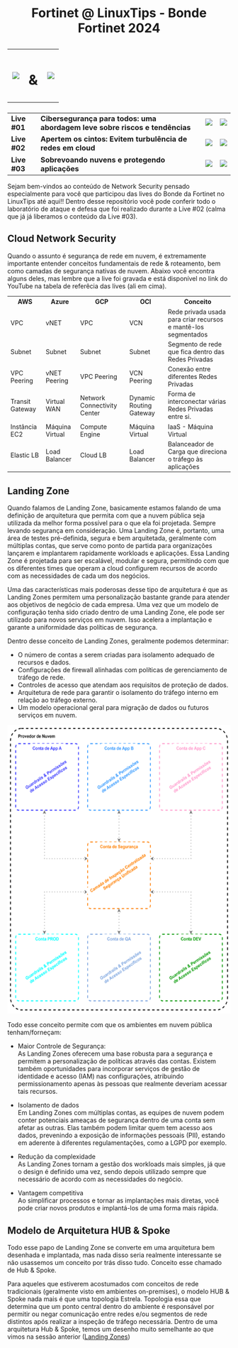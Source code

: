 <h1 style="text-align:center">Fortinet @ LinuxTips - Bonde Fortinet 2024</h1>

<h2>
    <table>
        <tr>
            <th><img width="300px" src="https://icons.fortinet.com/icons/Logos/Fortinet-logo-rgb-white.svg"></img>
            </th>
            <th><h2>&</h2></th>
            <th><img width="250px" src="https://lwfiles.mycourse.app/633c72fac8c963ec854a3950-public/4bd40f95b2194780fb1fcc79b4aea790.png"></img>
            </th>
        </tr>
    </table>
</h2>

<h3>
    <table>
        <tr>
            <td>Live #01</td>
            <td>Cibersegurança para todos: uma abordagem leve sobre riscos e tendências</td>
            <td><a href="https://www.youtube.com/watch?v=RrWhapTzxw0"><img width="40px" src="https://cdn-icons-png.flaticon.com/512/1384/1384060.png"></img></a></td>
            <td><a><img width="100px" src="https://st.depositphotos.com/1031343/4758/v/450/depositphotos_47582053-stock-illustration-coming-soon-stamp.jpg"></img></a></td>
        </tr>
        <tr>
            <td>Live #02</td>
            <td>Apertem os cintos: Evitem turbulência de redes em cloud</td>
            <td><img width="40px" src="https://cdn-icons-png.flaticon.com/512/1384/1384060.png"></img></td>
            <td><a><img width="100px" src="https://st.depositphotos.com/1031343/4758/v/450/depositphotos_47582053-stock-illustration-coming-soon-stamp.jpg"></img></a></td>
        </tr>
        <tr>
            <td>Live #03</td>
            <td>Sobrevoando nuvens e protegendo aplicações</td>
            <td><img width="40px" src="https://cdn-icons-png.flaticon.com/512/1384/1384060.png"></img></td>
            <td><a><img width="100px" src="https://st.depositphotos.com/1031343/4758/v/450/depositphotos_47582053-stock-illustration-coming-soon-stamp.jpg"></img></a></td>
        </tr>
    </table>
</h3>

Sejam bem-vindos ao conteúdo de Network Security pensado especialmente para você que participou das lives do Bonde da Fortinet no LinuxTips até aqui!!
Dentro desse repositório você pode conferir todo o laboratório de ataque e defesa que foi realizado durante a Live #02 (calma que já já liberamos o conteúdo da Live #03).

<h2>Cloud Network Security</h2>
Quando o assunto é segurança de rede em nuvem, é extremamente importante entender conceitos fundamentais de rede & roteamento, bem como camadas de segurança nativas de nuvem. Abaixo você encontra alguns deles, mas lembre que a live foi gravada e está disponível no link do YouTube na tabela de referêcia das lives (ali em cima).

<table>
    <tr>
        <th>AWS</th>
        <th>Azure</th>
        <th>GCP</th>
        <th>OCI</th>
        <th>Conceito</th>
    </tr>
    <tr>
        <td>VPC</td>
        <td>vNET</td>
        <td>VPC</td>
        <td>VCN</td>
        <td>Rede privada usada para criar recursos e mantê-los segmentados</td>
    </tr>
    <tr>
        <td>Subnet</td>
        <td>Subnet</td>
        <td>Subnet</td>
        <td>Subnet</td>
        <td>Segmento de rede que fica dentro das Redes Privadas</td>
    </tr>
    <tr>
        <td>VPC Peering</td>
        <td>vNET Peering</td>
        <td>VPC Peering</td>
        <td>VCN Peering</td>
        <td>Conexão entre diferentes Redes Privadas</td>
    </tr>
    <tr>
        <td>Transit Gateway</td>
        <td>Virtual WAN</td>
        <td>Network Connectivity Center</td>
        <td>Dynamic Routing Gateway</td>
        <td>Forma de interconectar várias Redes Privadas entre si.</td>
    </tr>
    <tr>
        <td>Instância EC2</td>
        <td>Máquina Virtual</td>
        <td>Compute Engine</td>
        <td>Máquina Virtual</td>
        <td>IaaS - Máquina Virtual</td>
    </tr>
    <tr>
        <td>Elastic LB</td>
        <td>Load Balancer</td>
        <td>Cloud LB</td>
        <td>Load Balancer</td>
        <td>Balanceador de Carga que direciona o tráfego às aplicações</td>
    </tr>
</table>

<h2>Landing Zone</h2>
Quando falamos de Landing Zone, basicamente estamos falando de uma definição de arquitetura que permita com que a nuvem pública seja utilizada da melhor forma possível para o que ela foi projetada. Sempre levando segurança em consideração.
Uma Landing Zone é, portanto, uma área de testes pré-definida, segura e bem arquitetada, geralmente com múltiplas contas, que serve como ponto de partida para organizações lançarem e implantarem rapidamente workloads e aplicações. Essa Landing Zone é projetada para ser escalável, modular e segura, permitindo com que os diferentes times que operam a cloud configurem recursos de acordo com as necessidades de cada um dos negócios.

Uma das características mais poderosas desse tipo de arquitetura é que as Landing Zones permitem uma personalização bastante grande para atender aos objetivos de negócio de cada empresa. Uma vez que um modelo de configuração tenha sido criado dentro de uma Landing Zone, ele pode ser utilizado para novos serviços em nuvem. Isso acelera a implantação e garante a uniformidade das políticas de segurança.

Dentro desse conceito de Landing Zones, geralmente podemos determinar:
- O número de contas a serem criadas para isolamento adequado de recursos e dados.
- Configurações de firewall alinhadas com políticas de gerenciamento de tráfego de rede.
- Controles de acesso que atendam aos requisitos de proteção de dados.
- Arquitetura de rede para garantir o isolamento do tráfego interno em relação ao tráfego externo.
- Um modelo operacional geral para migração de dados ou futuros serviços em nuvem.

<img height="650px" src="./images/LandingZones.png"></img>

Todo esse conceito permite com que os ambientes em nuvem pública tenham/forneçam:
- Maior Controle de Segurança:</br>
    As Landing Zones oferecem uma base robusta para a segurança e permitem a personalização de políticas através das contas. Existem também oportunidades para incorporar serviços de gestão de identidade e acesso (IAM) nas configurações, atribuindo permissionamento apenas às pessoas que realmente deveriam acessar tais recursos.

- Isolamento de dados</br>
    Em Landing Zones com múltiplas contas, as equipes de nuvem podem conter potenciais ameaças de segurança dentro de uma conta sem afetar as outras. Elas também podem limitar quem tem acesso aos dados, prevenindo a exposição de informações pessoais (PII), estando em aderente à diferentes regulamentações, como a LGPD por exemplo.

- Redução da complexidade</br>
    As Landing Zones tornam a gestão dos workloads mais simples, já que o design é definido uma vez, sendo depois utilizado sempre que necessário de acordo com as necessidades do negócio.

- Vantagem competitiva</br>
    Ao simplificar processos e tornar as implantações mais diretas, você pode criar novos produtos e implantá-los de uma forma mais rápida.

<h2>Modelo de Arquitetura HUB & Spoke</h2>
Todo esse papo de Landing Zone se converte em uma arquitetura bem desenhada e implantada, mas nada disso seria realmente interessante se não usassemos um conceito por trás disso tudo. Conceito esse chamado de Hub & Spoke.

Para aqueles que estiverem acostumados com conceitos de rede tradicionais (geralmente visto em ambientes on-premises), o modelo HUB & Spoke nada mais é que uma topologia Estrela. Topologia essa que determina que um ponto central dentro do ambiente é responsável por permitir ou negar comunicação entre redes e/ou segmentos de rede distintos após realizar a inspeção de tráfego necessária. Dentro de uma arquitetura Hub & Spoke, temos um desenho muito semelhante ao que vimos na sessão anterior (<a href="Landing Zones">Landing Zones</a>)
